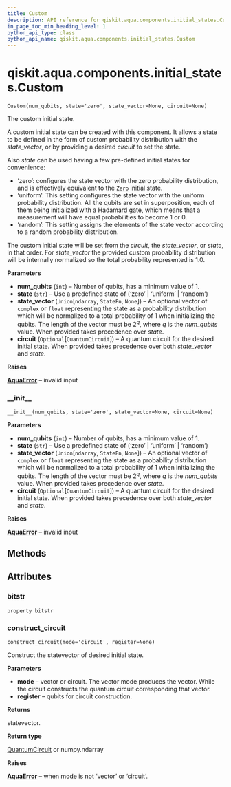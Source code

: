 ```yaml
---
title: Custom
description: API reference for qiskit.aqua.components.initial_states.Custom
in_page_toc_min_heading_level: 1
python_api_type: class
python_api_name: qiskit.aqua.components.initial_states.Custom
---
```


<span id="qiskit-aqua-components-initial-states-custom" />

# qiskit.aqua.components.initial\_states.Custom

<span id="qiskit.aqua.components.initial_states.Custom" />

`Custom(num_qubits, state='zero', state_vector=None, circuit=None)`

The custom initial state.

A custom initial state can be created with this component. It allows a state to be defined in the form of custom probability distribution with the *state\_vector*, or by providing a desired *circuit* to set the state.

Also *state* can be used having a few pre-defined initial states for convenience:

*   ‘zero’: configures the state vector with the zero probability distribution, and is effectively equivalent to the [`Zero`](qiskit.aqua.components.initial_states.Zero "qiskit.aqua.components.initial_states.Zero") initial state.
*   ‘uniform’: This setting configures the state vector with the uniform probability distribution. All the qubits are set in superposition, each of them being initialized with a Hadamard gate, which means that a measurement will have equal probabilities to become $1$ or $0$.
*   ‘random’: This setting assigns the elements of the state vector according to a random probability distribution.

The custom initial state will be set from the *circuit*, the *state\_vector*, or *state*, in that order. For *state\_vector* the provided custom probability distribution will be internally normalized so the total probability represented is $1.0$.

**Parameters**

*   **num\_qubits** (`int`) – Number of qubits, has a minimum value of 1.
*   **state** (`str`) – Use a predefined state of (‘zero’ | ‘uniform’ | ‘random’)
*   **state\_vector** (`Union`\[`ndarray`, `StateFn`, `None`]) – An optional vector of `complex` or `float` representing the state as a probability distribution which will be normalized to a total probability of 1 when initializing the qubits. The length of the vector must be $2^q$, where $q$ is the *num\_qubits* value. When provided takes precedence over *state*.
*   **circuit** (`Optional`\[`QuantumCircuit`]) – A quantum circuit for the desired initial state. When provided takes precedence over both *state\_vector* and *state*.

**Raises**

[**AquaError**](qiskit.aqua.AquaError "qiskit.aqua.AquaError") – invalid input

### \_\_init\_\_

<span id="qiskit.aqua.components.initial_states.Custom.__init__" />

`__init__(num_qubits, state='zero', state_vector=None, circuit=None)`

**Parameters**

*   **num\_qubits** (`int`) – Number of qubits, has a minimum value of 1.
*   **state** (`str`) – Use a predefined state of (‘zero’ | ‘uniform’ | ‘random’)
*   **state\_vector** (`Union`\[`ndarray`, `StateFn`, `None`]) – An optional vector of `complex` or `float` representing the state as a probability distribution which will be normalized to a total probability of 1 when initializing the qubits. The length of the vector must be $2^q$, where $q$ is the *num\_qubits* value. When provided takes precedence over *state*.
*   **circuit** (`Optional`\[`QuantumCircuit`]) – A quantum circuit for the desired initial state. When provided takes precedence over both *state\_vector* and *state*.

**Raises**

[**AquaError**](qiskit.aqua.AquaError "qiskit.aqua.AquaError") – invalid input

## Methods

## Attributes

### bitstr

<span id="qiskit.aqua.components.initial_states.Custom.bitstr" />

`property bitstr`

### construct\_circuit

<span id="qiskit.aqua.components.initial_states.Custom.construct_circuit" />

`construct_circuit(mode='circuit', register=None)`

Construct the statevector of desired initial state.

**Parameters**

*   **mode** – vector or circuit. The vector mode produces the vector. While the circuit constructs the quantum circuit corresponding that vector.
*   **register** – qubits for circuit construction.

**Returns**

statevector.

**Return type**

[QuantumCircuit](qiskit.circuit.QuantumCircuit "qiskit.circuit.QuantumCircuit") or numpy.ndarray

**Raises**

[**AquaError**](qiskit.aqua.AquaError "qiskit.aqua.AquaError") – when mode is not ‘vector’ or ‘circuit’.

